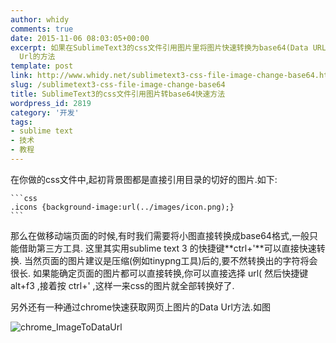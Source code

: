 ```yaml
---
author: whidy
comments: true
date: 2015-11-06 08:03:05+00:00
excerpt: 如果在SublimeText3的css文件引用图片里将图片快速转换为base64(Data URL)的方法,以及利用chrome开发者工具获取图片的Data
  Url的方法
template: post
link: http://www.whidy.net/sublimetext3-css-file-image-change-base64.html
slug: /sublimetext3-css-file-image-change-base64
title: SublimeText3的css文件引用图片转base64快速方法
wordpress_id: 2819
category: '开发'
tags:
- sublime text
- 技术
- 教程
---
```


在你做的css文件中,起初背景图都是直接引用目录的切好的图片.如下:

    
    ```css
    .icons {background-image:url(../images/icon.png);}
    ```


那么在做移动端页面的时候,有时我们需要将小图直接转换成base64格式,一般只能借助第三方工具.
这里其实用sublime text 3 的快捷键**ctrl+'**可以直接快速转换.
当然页面的图片建议是压缩(例如tinypng工具)后的,要不然转换出的字符将会很长.
如果能确定页面的图片都可以直接转换,你可以直接选择 url( 然后快捷键 alt+f3 ,接着按 ctrl+' ,这样一来css的图片就全部转换好了.

另外还有一种通过chrome快速获取网页上图片的Data Url方法.如图

![chrome_ImageToDataUrl](https://www.whidy.net/wp-content/uploads/2015/11/chromeDataUrl-400x165.png)
